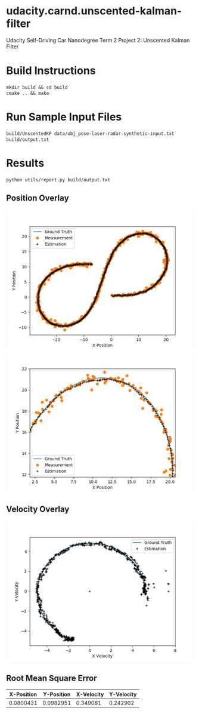 # udacity.carnd.unscented-kalman-filter
Udacity Self-Driving Car Nanodegree Term 2 Project 2: Unscented Kalman Filter

# Build Instructions
```
mkdir build && cd build
cmake .. && make
```

# Run Sample Input Files
```
build/UnscentedKF data/obj_pose-laser-radar-synthetic-input.txt build/output.txt
```

# Results

```
python utils/report.py build/output.txt
```

## Position Overlay
![Position Overlay](doc/position-overlay.png)
![Position Overlay Close-up](doc/position-overlay-close-up.png)

## Velocity Overlay
![Velocity Overlay](doc/velocity-overlay.png)

## Root Mean Square Error

|X-Position|Y-Position|X-Velocity|Y-Velocity|
|---|---|---|---|
|0.0800431|0.0982951|0.349081|0.242902|

